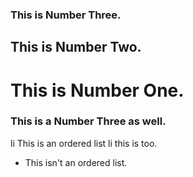 ### This is Number Three.
## This is Number Two.
# This is Number One.

### This is a Number Three as well.

li This is an ordered list
li this is too.

* This isn't an ordered list.

